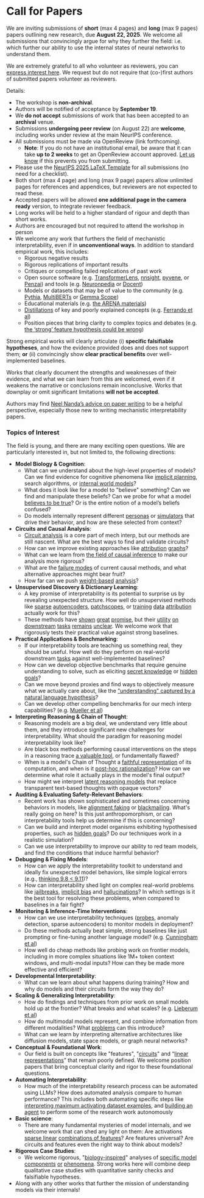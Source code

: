 # Call for Papers
We are inviting submissions of **short** (max 4 pages) and **long** (max 9 pages) papers outlining new research, due **August 22, 2025**. We welcome all submissions that convincingly argue for why they further the field: i.e. which further our ability to use the internal states of neural networks to understand them. 

We are extremely grateful to all who volunteer as reviewers, you can [express interest here](https://www.google.com/url?q=https://docs.google.com/forms/d/e/1FAIpQLSdiw1SJllzoTz_nqzDTzTOGb9DV3W_truQyh-WvYj_QGIi7Mg/viewform?usp%3Ddialog&sa=D&source=editors&ust=1753683269482525&usg=AOvVaw2wvCCeyllsR4GLNpfL6jXK). We request but do not require that (co-)first authors of submitted papers volunteer as reviewers. 

Details: 
* The workshop is **non-archival**.
* Authors will be notified of acceptance by **September 19**.
* We **do not accept** submissions of work that has been accepted to an **archival** venue.
* Submissions **undergoing peer review** (on August 22) are **welcome**, including works under review at the main NeurIPS conference.
* All submissions must be made via OpenReview (link forthcoming).
  * **Note**: If you do not have an institutional email, be aware that it can take **up to 2 weeks** to get an OpenReview account approved. [Let us know](mailto:neurips2025@mechinterpworkshop.com) if this prevents you from submitting.
* Please use the [NeurIPS 2025 LaTeX Template](https://www.google.com/url?q=https://media.neurips.cc/Conferences/NeurIPS2025/Styles.zip&sa=D&source=editors&ust=1753683269483711&usg=AOvVaw1xGuqzUpGlVTHwOllDiguk) for all submissions (no need for a checklist).
* Both short (max 4 page) and long (max 9 page) papers allow unlimited pages for references and appendices, but reviewers are not expected to read these.
* Accepted papers will be allowed **one additional page in the camera ready** version, to integrate reviewer feedback.
* Long works will be held to a higher standard of rigour and depth than short works.
* Authors are encouraged but not required to attend the workshop in person
* We welcome any work that furthers the field of mechanistic interpretability, even if in **unconventional ways**. In addition to standard empirical work, this includes:
  * Rigorous negative results
  * Rigorous replications of important results
  * Critiques or compelling failed replications of past work
  * Open source software (e.g. [TransformerLens](https://www.google.com/url?q=https://github.com/neelnanda-io/TransformerLens&sa=D&source=editors&ust=1753683269484693&usg=AOvVaw2lXYHmFaDWj1bpbDPjFIaV), [nnsight](https://www.google.com/url?q=https://github.com/ndif-team/nnsight&sa=D&source=editors&ust=1753683269484763&usg=AOvVaw0Q7gN7z60--Eqg7myyj3tZ), [pyvene](https://www.google.com/url?q=https://github.com/stanfordnlp/pyvene/tree/main/pyvene/models/mlp&sa=D&source=editors&ust=1753683269484829&usg=AOvVaw0LcBXZWzbJHLLtbrRZfjIh), or [Penzai](https://www.google.com/url?q=https://github.com/google-deepmind/penzai&sa=D&source=editors&ust=1753683269484898&usg=AOvVaw1Rn7J2M8FEjIwOb2H8eLsd)) and tools (e.g. [Neuronpedia](https://www.google.com/url?q=http://neuronpedia.org&sa=D&source=editors&ust=1753683269484982&usg=AOvVaw30dlImPzOTChD73mTKf6d_) or [Docent](https://www.google.com/url?q=https://transluce.org/introducing-docent&sa=D&source=editors&ust=1753683269485049&usg=AOvVaw3xmU4ZDhTEe8EBswsRSp7M))
  * Models or datasets that may be of value to the community (e.g. [Pythia](https://www.google.com/url?q=https://arxiv.org/abs/2304.01373&sa=D&source=editors&ust=1753683269485217&usg=AOvVaw1tcKRfcC0RnM1pszIBqvs6), [MultiBERTs](https://www.google.com/url?q=https://arxiv.org/abs/2106.16163&sa=D&source=editors&ust=1753683269485275&usg=AOvVaw1NZIYgNt1ymcsdSHxwWQuF) or [Gemma Scope](https://www.google.com/url?q=https://arxiv.org/abs/2408.05147&sa=D&source=editors&ust=1753683269485336&usg=AOvVaw2XZcvdnXN2IqWHv22NGITQ))
  * Educational materials (e.g. [the ARENA materials](https://www.google.com/url?q=https://arena3-chapter1-transformer-interp.streamlit.app/&sa=D&source=editors&ust=1753683269485470&usg=AOvVaw2Y-cRFnZLXB1C7JMQZwMWO))
  * [Distillations](https://www.google.com/url?q=https://distill.pub/2017/research-debt/&sa=D&source=editors&ust=1753683269485550&usg=AOvVaw1zhl24RiUHcuVKwaXfpZm7) of key and poorly explained concepts (e.g. [Ferrando et al](https://www.google.com/url?q=https://arxiv.org/abs/2405.00208&sa=D&source=editors&ust=1753683269485661&usg=AOvVaw1rJsPOTlYzq0-CjIEh8Wsu))
  * Position pieces that bring clarity to complex topics and debates (e.g. [the ‘strong’ feature hypothesis could be wrong](https://www.google.com/url?q=https://www.alignmentforum.org/posts/tojtPCCRpKLSHBdpn/the-strong-feature-hypothesis-could-be-wrong&sa=D&source=editors&ust=1753683269485880&usg=AOvVaw2glheKiX2Sh7qquAuL8_ET))

Strong empirical works will clearly articulate (i) **specific falsifiable hypotheses**, and how the evidence provided does and does not support them; **or** (ii) convincingly show **clear practical benefits** over well-implemented baselines. 

Works that clearly document the strengths and weaknesses of their evidence, and what we can learn from this are welcomed, even if it weakens the narrative or conclusions remain inconclusive. Works that downplay or omit significant limitations **will not be accepted**. 

Authors may find [Neel Nanda’s advice on paper writing](https://www.google.com/url?q=https://www.alignmentforum.org/posts/eJGptPbbFPZGLpjsp/highly-opinionated-advice-on-how-to-write-ml-papers&sa=D&source=editors&ust=1753683269486700&usg=AOvVaw0yOnDfIw5hnxQ_DBkLJYI9) to be a helpful perspective, especially those new to writing mechanistic interpretability papers. 
### Topics of Interest
The field is young, and there are many exciting open questions. We are particularly interested in, but not limited to, the following directions: 
* **Model Biology & Cognition**:
  * What can we understand about the high-level properties of models? Can we find evidence for cognitive phenomena like [implicit planning](https://www.google.com/url?q=https://transformer-circuits.pub/2025/attribution-graphs/biology.html%23dives-poems&sa=D&source=editors&ust=1753683269487323&usg=AOvVaw2nIfbBn2y9lRgre8zmvjC4), search algorithms, or [internal world models](https://www.google.com/url?q=https://arxiv.org/abs/2210.13382&sa=D&source=editors&ust=1753683269487412&usg=AOvVaw3-CBJtW3qPeDb1rXl2O0QT)?
  * What does it look like for a model to "believe" something? Can we find and manipulate these beliefs? Can we probe for what a model [believes to be true](https://www.google.com/url?q=https://arxiv.org/abs/2310.06824&sa=D&source=editors&ust=1753683269487602&usg=AOvVaw3G2zTKP4p_pC2rwbbIz8ba)? Or is the entire notion of a model’s beliefs confused?
  * Do models internally represent different [personas](https://www.google.com/url?q=https://arxiv.org/abs/2406.12094&sa=D&source=editors&ust=1753683269487758&usg=AOvVaw22uElzXR5hYlpUWc-6dxKj) or [simulators](https://www.google.com/url?q=https://www.nature.com/articles/s41586-023-06647-8&sa=D&source=editors&ust=1753683269487821&usg=AOvVaw1k5FspUsSgzuFvmKXss8-e) that drive their behavior, and how are these selected from context?
* **Circuits and Causal Analysis**:
  * [Circuit analysis](https://www.google.com/url?q=https://distill.pub/2020/circuits/zoom-in/&sa=D&source=editors&ust=1753683269488025&usg=AOvVaw3_s0KYDRJidgXoAfvBonjO) is a core part of mech interp, but our methods are still nascent. What are the best ways to find and validate circuits?
  * How can we improve existing approaches like [attribution](https://www.google.com/url?q=https://arxiv.org/abs/2406.11944&sa=D&source=editors&ust=1753683269488245&usg=AOvVaw2muPSpT3ovTk92_k5D1_zR) [graphs](https://www.google.com/url?q=https://transformer-circuits.pub/2025/attribution-graphs/methods.html&sa=D&source=editors&ust=1753683269488332&usg=AOvVaw2xyFBTi-u1K59M71_t4G7d)?
  * What can we learn from [the field of causal inference](https://www.google.com/url?q=https://arxiv.org/abs/2407.04690&sa=D&source=editors&ust=1753683269488464&usg=AOvVaw23b6isWvpI3FSMbaW7Af7u) to make our analysis more rigorous?
  * What are the [failure modes](https://www.google.com/url?q=https://arxiv.org/abs/2307.15771&sa=D&source=editors&ust=1753683269488583&usg=AOvVaw1AHWVBeX68pG8lxSFW8JHV) of current causal methods, and what alternative approaches might bear fruit?
  * How far can we push [weight-based](https://www.google.com/url?q=https://arxiv.org/abs/2301.05217&sa=D&source=editors&ust=1753683269488735&usg=AOvVaw0Dm17FtT9fM5gLTCcmblXO) [analysis](https://www.google.com/url?q=https://arxiv.org/abs/2410.08417&sa=D&source=editors&ust=1753683269488785&usg=AOvVaw3MeGOcfwZNU-NgqgwSU-dg)?
* **Unsupervised Discovery & Dictionary Learning**:
  * A key promise of interpretability is its potential to surprise us by revealing unexpected structure. How well do unsupervised methods like [sparse](https://www.google.com/url?q=https://arxiv.org/abs/2103.15949&sa=D&source=editors&ust=1753683269489075&usg=AOvVaw1MNsX3Xl-ObOYHYb7afiqV) [autoencoders](https://www.google.com/url?q=https://transformer-circuits.pub/2023/monosemantic-features&sa=D&source=editors&ust=1753683269489143&usg=AOvVaw1LRL28T2tCMzlZnc17r-b6), [patch](https://www.google.com/url?q=https://arxiv.org/abs/2401.06102&sa=D&source=editors&ust=1753683269489191&usg=AOvVaw3jhoqAq2rM2rhICEst5wjQ)[scopes](https://www.google.com/url?q=https://arxiv.org/abs/2403.10949v2&sa=D&source=editors&ust=1753683269489228&usg=AOvVaw0EcfG5MgJbZeHrA3DFdhQP), or [training](https://www.google.com/url?q=https://proceedings.mlr.press/v70/koh17a?ref%3Dhttps://githubhelp.com&sa=D&source=editors&ust=1753683269489296&usg=AOvVaw0lCONtndmlVE-j9eByTorm) [data](https://www.google.com/url?q=https://arxiv.org/abs/2308.03296&sa=D&source=editors&ust=1753683269489345&usg=AOvVaw3fC_JK6-dlxzloI4lNh_nf) [attribution](https://www.google.com/url?q=https://arxiv.org/abs/2205.11482&sa=D&source=editors&ust=1753683269489397&usg=AOvVaw1IEmI30c4tJDYN5qHkF035) actually work for this?
  * These methods have [shown](https://www.google.com/url?q=https://transformer-circuits.pub/2024/scaling-monosemanticity/index.html&sa=D&source=editors&ust=1753683269489529&usg=AOvVaw3OCPZXsWkAv3HmC6h9RUaB) [great](https://www.google.com/url?q=https://transformer-circuits.pub/2025/attribution-graphs/biology.html&sa=D&source=editors&ust=1753683269489594&usg=AOvVaw05RCU_EMOWY8fg6yfJl2oA) [promise](https://www.google.com/url?q=https://arxiv.org/abs/2503.10965&sa=D&source=editors&ust=1753683269489643&usg=AOvVaw3YOqcLp9xffYuQRKvskuIr), but their [utility](https://www.google.com/url?q=https://arxiv.org/abs/2502.16681&sa=D&source=editors&ust=1753683269489699&usg=AOvVaw17hmEk78AftssjX_GtxdvW) [on](https://www.google.com/url?q=https://www.tilderesearch.com/blog/sieve&sa=D&source=editors&ust=1753683269489747&usg=AOvVaw2uuwPLKV0KkV_BgpehNyrJ) [downstream](https://www.google.com/url?q=https://arxiv.org/abs/2501.17148&sa=D&source=editors&ust=1753683269489798&usg=AOvVaw1m0VEeQQP08RjSbFaCDNIZ) [tasks](https://www.google.com/url?q=https://transformer-circuits.pub/2024/features-as-classifiers/index.html&sa=D&source=editors&ust=1753683269489863&usg=AOvVaw3pe3MxCPK7ZPI7FsuEXI4X) [remains](https://www.google.com/url?q=https://arxiv.org/abs/2502.04382&sa=D&source=editors&ust=1753683269489911&usg=AOvVaw24vM2hB-D01X_HhBvzj_Hx) [unclear](https://www.google.com/url?q=https://www.alignmentforum.org/posts/4uXCAJNuPKtKBsi28/negative-results-for-saes-on-downstream-tasks&sa=D&source=editors&ust=1753683269489994&usg=AOvVaw2gO0yhpM-2W7nHFCp3k2gf). We welcome work that rigorously tests their practical value against strong baselines.
* **Practical Applications & Benchmarking**:
  * If our interpretability tools are teaching us something real, they should be useful. How well do they perform on real-world downstream [tasks](https://www.google.com/url?q=https://www.lesswrong.com/posts/wGRnzCFcowRCrpX4Y/downstream-applications-as-validation-of-interpretability&sa=D&source=editors&ust=1753683269490397&usg=AOvVaw0ke5TVIhkbzd-kQUAe4B3N) against well-implemented baselines?
  * How can we develop objective benchmarks that require genuine understanding to solve, such as eliciting [secret knowledge](https://www.google.com/url?q=https://arxiv.org/abs/2505.14352&sa=D&source=editors&ust=1753683269490619&usg=AOvVaw1It-MCiSxfWt9KwjwiHJjl) or [hidden goals](https://www.google.com/url?q=https://arxiv.org/abs/2503.10965&sa=D&source=editors&ust=1753683269490678&usg=AOvVaw2vYYL5If-MuX4OCYiCJK9E)?
  * Can we move beyond proxies and find ways to objectively measure what we actually care about, like the ["understanding" captured by a natural language hypothesis](https://www.google.com/url?q=https://arxiv.org/abs/2502.04382&sa=D&source=editors&ust=1753683269490906&usg=AOvVaw13-8EbRo3ZSRn7TbbHNfgt)?
  * Can we develop other compelling benchmarks for our mech interp capabilities? (e.g. [Mueller et al](https://www.google.com/url?q=https://arxiv.org/abs/2504.13151&sa=D&source=editors&ust=1753683269491078&usg=AOvVaw2CbrG94KAICCCpXVDSGlBy))
* **Interpreting Reasoning & Chain of Thought**:
  * Reasoning models are a big deal, we understand very little about them, and they introduce significant new challenges for interpretability. What should the paradigm for reasoning model interpretability look like?
  * Are black box methods performing causal interventions on the steps in a reasoning trace [a valuable tool](https://www.google.com/url?q=https://arxiv.org/abs/2506.19143&sa=D&source=editors&ust=1753683269491535&usg=AOvVaw18sYcBFjobgXHCR9ps5GDv), or fundamentally flawed?
  * When is a model's Chain of Thought a [faithful representation](https://www.google.com/url?q=https://arxiv.org/abs/2305.04388&sa=D&source=editors&ust=1753683269491678&usg=AOvVaw37_VteCubOM1vwJU8HOKCS) of its computation, and when is it [post-hoc rationalization](https://www.google.com/url?q=https://arxiv.org/abs/2503.08679&sa=D&source=editors&ust=1753683269491779&usg=AOvVaw1-asMsQMLBV3Llk0gOrC1U)? How can we determine what role it actually plays in the model's final output?
  * How might we interpret [latent reasoning models](https://www.google.com/url?q=https://arxiv.org/abs/2412.06769&sa=D&source=editors&ust=1753683269491959&usg=AOvVaw39HtZIQKmlIPuyYhD2lGDL) that replace transparent text-based thoughts with opaque vectors?
* **Auditing & Evaluating Safety-Relevant Behaviors**:
  * Recent work has shown sophisticated and sometimes concerning behaviors in models, like [alignment faking](https://www.google.com/url?q=https://arxiv.org/abs/2412.14093&sa=D&source=editors&ust=1753683269492291&usg=AOvVaw2n4tGOKARzF6omHsgb7jO8) or [blackmailing](https://www.google.com/url?q=https://www.anthropic.com/research/agentic-misalignment&sa=D&source=editors&ust=1753683269492360&usg=AOvVaw1-6TRAAF2Gmk-k8vvjCe6z). What's really going on here? Is this just anthropomorphism, or can interpretability tools help us determine if this is concerning?
  * Can we build and interpret model organisms exhibiting hypothesised properties, such as [hidden goals](https://www.google.com/url?q=https://arxiv.org/abs/2503.10965&sa=D&source=editors&ust=1753683269492613&usg=AOvVaw0guNwoHQWsmGQ34Ps8pcPU)? Do our techniques work in a realistic simulation?
  * Can we use interpretability to improve our ability to red team models, and find the conditions that induce harmful behavior?
* **Debugging & Fixing Models**:
  * How can we apply the interpretability toolkit to understand and ideally fix unexpected model behaviors, like simple logical errors (e.g., [thinking 9.8 < 9.11](https://www.google.com/url?q=https://transluce.org/observability-interface&sa=D&source=editors&ust=1753683269493056&usg=AOvVaw1QE3iTlyLZuL5hPBxN69Iw))?
  * How can interpretability shed light on complex real-world problems like [jailbreaks](https://www.google.com/url?q=https://transformer-circuits.pub/2025/attribution-graphs/biology.html%23dives-jailbreak&sa=D&source=editors&ust=1753683269493218&usg=AOvVaw2R9Ka553JcH64L_FAQECdC), [implicit bias](https://www.google.com/url?q=https://arxiv.org/abs/2506.10922&sa=D&source=editors&ust=1753683269493278&usg=AOvVaw0rOJeXz4P7fz55baHwEUTi) and [hallucinations](https://www.google.com/url?q=https://arxiv.org/abs/2411.14257&sa=D&source=editors&ust=1753683269493337&usg=AOvVaw2cRq_yuM5kkyWNKVdslr68)? In which settings is it the best tool for resolving these problems, when compared to baselines in a fair fight?
* **Monitoring & Inference-Time Interventions**:
  * How can we use interpretability techniques ([probes](https://www.google.com/url?q=https://arxiv.org/abs/2102.12452&sa=D&source=editors&ust=1753683269493629&usg=AOvVaw0wHztW3h6p8oDrqOOx-YNK), anomaly detection, sparse autoencoders) to monitor models in deployment?
  * Do these methods actually beat simple, strong baselines like just prompting or fine-tuning another language model? (e.g. [Cunningham et al](https://www.google.com/url?q=https://alignment.anthropic.com/2025/cheap-monitors/&sa=D&source=editors&ust=1753683269493893&usg=AOvVaw0Whlo7RsMBm-xuFW3aNSDW))
  * How well do cheap methods like probing work on frontier models, including in more complex situations like 1M+ token context windows, and multi-modal inputs? How can they be made more effective and efficient?
* **Developmental Interpretability**:
  * What can we learn about what happens during training? How and why do models and their circuits form the way they do?
* **Scaling & Generalizing Interpretability**:
  * How do findings and techniques from prior work on small models hold up at the frontier? What breaks and what scales? (e.g. [Lieberum et al](https://www.google.com/url?q=https://arxiv.org/abs/2307.09458&sa=D&source=editors&ust=1753683269494597&usg=AOvVaw3ZVUStEAX3gQoWkXC6dmGd))
  * How do multimodal models represent, and combine information from different modalities? What [problems](https://www.google.com/url?q=https://openreview.net/pdf?id%3DVUhRdZp8ke&sa=D&source=editors&ust=1753683269494763&usg=AOvVaw07fO-HSal6it79SkvXKbRw) can this introduce?
  * What can we learn by interpreting alternative architectures like diffusion models, state space models, or graph neural networks?
* **Conceptual & Foundational Work**:
  * Our field is built on concepts like "features", "[circuits](https://www.google.com/url?q=https://distill.pub/2020/circuits/zoom-in/&sa=D&source=editors&ust=1753683269495110&usg=AOvVaw1_JhTL-evLruQARBhpVYM0)" and “[linear representations](https://www.google.com/url?q=https://transformer-circuits.pub/2024/july-update/index.html%23linear-representations&sa=D&source=editors&ust=1753683269495202&usg=AOvVaw1t4H9t3yvvRj1ynH1yyPBX)” that remain poorly defined. We welcome position papers that bring conceptual clarity and rigor to these foundational questions.
* **Automating Interpretability**:
  * How much of the interpretability research process can be automated using LLMs? How does automated analysis compare to human performance? This includes both automating specific steps like [interpreting maximum activating dataset examples](https://www.google.com/url?q=https://openaipublic.blob.core.windows.net/neuron-explainer/paper/index.html&sa=D&source=editors&ust=1753683269495665&usg=AOvVaw3lPweZv4CBK6ej9LPA5hKe), and [building an agent](https://www.google.com/url?q=https://arxiv.org/abs/2404.14394&sa=D&source=editors&ust=1753683269495745&usg=AOvVaw082ZPas0VLsmdcpoiZsSZ_) to perform some of the research work autonomously
* **Basic science**:
  * There are many fundamental mysteries of model internals, and we welcome work that can shed any light on them: Are activations [sparse linear](https://www.google.com/url?q=https://arxiv.org/abs/1601.03764&sa=D&source=editors&ust=1753683269496051&usg=AOvVaw0PBJnmAYgZ_2u45uxYXxaB) [combinations of features](https://www.google.com/url?q=https://transformer-circuits.pub/2022/toy_model/index.html&sa=D&source=editors&ust=1753683269496131&usg=AOvVaw2mRZUYN2AkQ4X_0vCPD7Gg)? Are features universal? Are circuits and features even the right way to think about models?
* **Rigorous Case Studies**:
  * We welcome rigorous, "[biology-inspired](https://www.google.com/url?q=https://distill.pub/2020/circuits/curve-circuits/&sa=D&source=editors&ust=1753683269496407&usg=AOvVaw10TbOcF3-y5MUE8Wc-rHem)" analyses of [specific model](https://www.google.com/url?q=https://arxiv.org/abs/2310.04625&sa=D&source=editors&ust=1753683269496477&usg=AOvVaw3p7LzSaRGI4M-Tlye5n7Ip) [components](https://www.google.com/url?q=https://transformer-circuits.pub/2024/scaling-monosemanticity/index.html&sa=D&source=editors&ust=1753683269496547&usg=AOvVaw1P2NZnMkMg4tdfrFO_kdtX) [or](https://www.google.com/url?q=https://arxiv.org/abs/2305.01610&sa=D&source=editors&ust=1753683269496592&usg=AOvVaw2f6UziNvLDIAvH-PuyCOGy) [phenomena](https://www.google.com/url?q=https://arxiv.org/abs/2306.09346&sa=D&source=editors&ust=1753683269496642&usg=AOvVaw3QE7k2_fN35ytfawkI_eOQ). Strong works here will combine deep qualitative case studies with quantitative sanity checks and falsifiable hypotheses.
* Along with any other works that further the mission of understanding models via their internals!